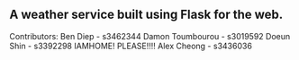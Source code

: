 A weather service built using Flask for the web.
-------------------------------------------------
Contributors:
Ben Diep - s3462344
Damon Toumbourou - s3019592
Doeun Shin - s3392298 IAMHOME! PLEASE!!!!
Alex Cheong - s3436036
